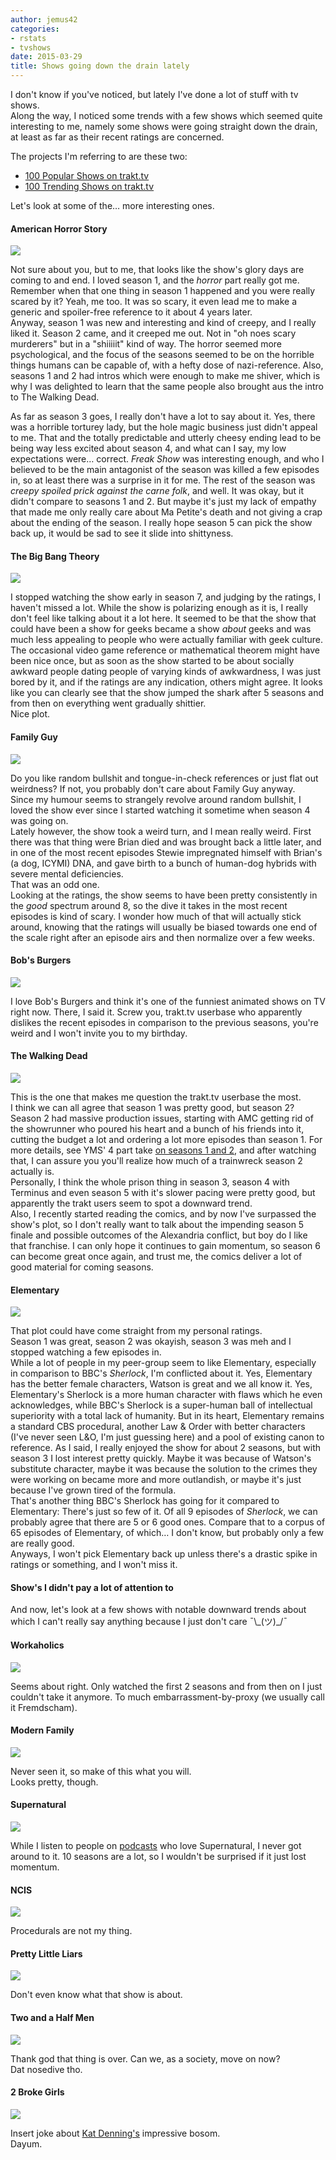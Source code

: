 ```yaml
---
author: jemus42
categories:
- rstats
- tvshows
date: 2015-03-29
title: Shows going down the drain lately
---
```


I don't know if you've noticed, but lately I've done a lot of stuff with tv shows.  
Along the way, I noticed some trends with a few shows which seemed quite interesting to me, namely some shows were going straight down the drain, at least as far as their recent ratings are concerned.

The projects I'm referring to are these two:

* [100 Popular Shows on trakt.tv](https://stats.jemu.name/tvshows/trakt/trakt-popular.html)
* [100 Trending Shows on trakt.tv](https://stats.jemu.name/tvshows/trakt/trakt-trending.html)

Let's look at some of the… more interesting ones.

#### American Horror Story

![](https://stats.jemu.name/tvshows/american-horror-story_episodes.png)

Not sure about you, but to me, that looks like the show's glory days are coming to and end. I loved season 1, and the *horror* part really got me. Remember when that one thing in season 1 happened and you were really scared by it? Yeah, me too. It was so scary, it even lead me to make a generic and spoiler-free reference to it about 4 years later.  
Anyway, season 1 was new and interesting and kind of creepy, and I really liked it. Season 2 came, and it creeped me out. Not in "oh noes scary murderers" but in a "shiiiiit" kind of way. The horror seemed more psychological, and the focus of the seasons seemed to be on the horrible things humans can be capable of, with a hefty dose of nazi-reference. Also, seasons 1 and 2 had intros which were enough to make me shiver, which is why I was delighted to learn that the same people also brought aus the intro to The Walking Dead.  

As far as season 3 goes, I really don't have a lot to say about it. Yes, there was a horrible torturey lady, but the hole magic business just didn't appeal to me. That and the totally predictable and utterly cheesy ending lead to be being way less excited about season 4, and what can I say, my low expectations were… correct. *Freak Show* was interesting enough, and who I believed to be the main antagonist of the season was killed a few episodes in, so at least there was a surprise in it for me. The rest of the season was *creepy spoiled prick against the carne folk*, and well. It was okay, but it didn't compare to seasons 1 and 2. But maybe it's just my lack of empathy that made me only really care about Ma Petite's death and not giving a crap about the ending of the season. 
I really hope season 5 can pick the show back up, it would be sad to see it slide into shittyness.

#### The Big Bang Theory

![](https://stats.jemu.name/tvshows/the-big-bang-theory_episodes.png)

I stopped watching the show early in season 7, and judging by the ratings, I haven't missed a lot. While the show is polarizing enough as it is, I really don't feel like talking about it a lot here. It seemed to be that the show that could have been a show for geeks became a show *about* geeks and was much less appealing to people who were actually familiar with geek culture. The occasional video game reference or mathematical theorem might have been nice once, but as soon as the show started to be about socially awkward people dating people of varying kinds of awkwardness, I was just bored by it, and if the ratings are any indication, others might agree. 
It looks like you can clearly see that the show jumped the shark after 5 seasons and from then on everything went gradually shittier.  
Nice plot.


#### Family Guy

![](https://stats.jemu.name/tvshows/family-guy_episodes.png)

Do you like random bullshit and tongue-in-check references or just flat out weirdness? If not, you probably don't care about Family Guy anyway.  
Since my humour seems to strangely revolve around random bullshit, I loved the show ever since I started watching it sometime when season 4 was going on.   
Lately however, the show took a weird turn, and I mean really weird. First there was that thing were Brian died and was brought back a little later, and in one of the most recent episodes Stewie impregnated himself with Brian's (a dog, ICYMI) DNA, and gave birth to a bunch of human-dog hybrids with severe mental deficiencies.  
That was an odd one.  
Looking at the ratings, the show seems to have been pretty consistently in the *good* spectrum around 8, so the dive it takes in the most recent episodes is kind of scary. I wonder how much of that will actually stick around, knowing that the ratings will usually be biased towards one end of the scale right after an episode airs and then normalize over a few weeks.

#### Bob's Burgers

![](https://stats.jemu.name/tvshows/bob-s-burgers_episodes.png)

I love Bob's Burgers and think it's one of the funniest animated shows on TV right now. There, I said it. Screw you, trakt.tv userbase who apparently dislikes the recent episodes in comparison to the previous seasons, you're weird and I won't invite you to my birthday.

#### The Walking Dead

![](https://stats.jemu.name/tvshows/the-walking-dead_episodes.png)

This is the one that makes me question the trakt.tv userbase the most.  
I think we can all agree that season 1 was pretty good, but season 2? Season 2 had massive production issues, starting with AMC getting rid of the showrunner who poured his heart and a bunch of his friends into it, cutting the budget a lot and ordering a lot more episodes than season 1. For more details, see YMS' 4 part take [on seasons 1 and 2](https://www.youtube.com/watch?v=DDbi7P93Np8), and after watching that, I can assure you you'll realize how much of a trainwreck season 2 actually is.  
Personally, I think the whole prison thing in season 3, season 4 with Terminus and even season 5 with it's slower pacing were pretty good, but apparently the trakt users seem to spot a downward trend.  
Also, I recently started reading the comics, and by now I've surpassed the show's plot, so I don't really want to talk about the impending season 5 finale and possible outcomes of the Alexandria conflict, but boy do I like that franchise. I can only hope it continues to gain momentum, so season 6 can become great once again, and trust me, the comics deliver a lot of good material for coming seasons.

#### Elementary

![](https://stats.jemu.name/tvshows/elementary_episodes.png)

That plot could have come straight from my personal ratings.  
Season 1 was great, season 2 was okayish, season 3 was meh and I stopped watching a few episodes in.  
While a lot of people in my peer-group seem to like Elementary, especially in comparison to BBC's *Sherlock*, I'm conflicted about it. Yes, Elementary has the better female characters, Watson is great and we all know it. Yes, Elementary's Sherlock is a more human character with flaws which he even acknowledges, while BBC's Sherlock is a super-human ball of intellectual superiority with a total lack of humanity. But in its heart, Elementary remains a standard CBS procedural, another Law & Order with better characters (I've never seen L&O, I'm just guessing here) and a pool of existing canon to reference. As I said, I really enjoyed the show for about 2 seasons, but with season 3 I lost interest pretty quickly. Maybe it was because of Watson's substitute character, maybe it was because the solution to the crimes they were working on became more and more outlandish, or maybe it's just because I've grown tired of the formula.  
That's another thing BBC's Sherlock has going for it compared to Elementary: There's just so few of it. Of all 9 episodes of *Sherlock*, we can probably agree that there are 5 or 6 good ones. Compare that to a corpus of 65 episodes of Elementary, of which… I don't know, but probably only a few are really good.  
Anyways, I won't pick Elementary back up unless there's a drastic spike in ratings or something, and I won't miss it.

#### Show's I didn't pay a lot of attention to

And now, let's look at a few shows with notable downward trends about which I can't really say anything because I just don't care ¯\\\_(ツ)_/¯

#### Workaholics

![](https://stats.jemu.name/tvshows/workaholics_episodes.png)

Seems about right. Only watched the first 2 seasons and from then on I just couldn't take it anymore. To much embarrassment-by-proxy (we usually call it Fremdscham).

#### Modern Family

![](https://stats.jemu.name/tvshows/modern-family_episodes.png)

Never seen it, so make of this what you will.  
Looks pretty, though.

#### Supernatural

![](https://stats.jemu.name/tvshows/supernatural_episodes.png)

While I listen to people on [podcasts](http://theincomparable.com) who love Supernatural, I never got around to it. 10 seasons are a lot, so I wouldn't be surprised if it just lost momentum.

#### NCIS

![](https://stats.jemu.name/tvshows/ncis_episodes.png)

Procedurals are not my thing.

#### Pretty Little Liars

![](https://stats.jemu.name/tvshows/pretty-little-liars_episodes.png)

Don't even know what that show is about.

#### Two and a Half Men

![](https://stats.jemu.name/tvshows/two-and-a-half-men_episodes.png)

Thank god that thing is over. Can we, as a society, move on now?  
Dat nosedive tho.

#### 2 Broke Girls

![](https://stats.jemu.name/tvshows/2-broke-girls_episodes.png)

Insert joke about [Kat Denning's](https://www.imdb.com/name/nm0993507/) impressive bosom.  
Dayum.
